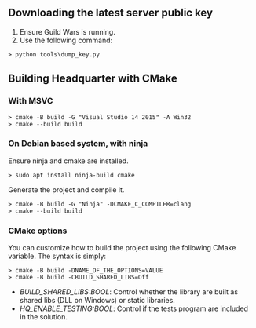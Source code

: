 ## Downloading the latest server public key
1. Ensure Guild Wars is running.
2. Use the following command:
```
> python tools\dump_key.py
```

## Building Headquarter with CMake

### With MSVC
```
> cmake -B build -G "Visual Studio 14 2015" -A Win32
> cmake --build build
```

### On Debian based system, with ninja
Ensure ninja and cmake are installed.
```
> sudo apt install ninja-build cmake
```

Generate the project and compile it.
```
> cmake -B build -G "Ninja" -DCMAKE_C_COMPILER=clang
> cmake --build build
```

### CMake options
You can customize how to build the project using the following CMake variable.
The syntax is simply:
```
> cmake -B build -DNAME_OF_THE_OPTIONS=VALUE
> cmake -B build -CBUILD_SHARED_LIBS=Off
```

- *BUILD_SHARED_LIBS:BOOL*: Control whether the library are built as shared libs
  (DLL on Windows) or static libraries.
- *HQ_ENABLE_TESTING:BOOL*: Control if the tests program are included in the
  solution.
